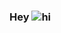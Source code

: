 ### Hey ![hi](https://user-images.githubusercontent.com/79568427/144784890-f5ed7dd3-8b5f-4e55-9138-409d02f0c816.gif)
